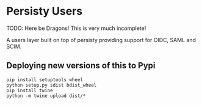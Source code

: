 # Persisty Users

TODO: Here be Dragons! This is very much incomplete!

A users layer built on top of persisty providing support for OIDC, SAML and SCIM.

## Deploying new versions of this to Pypi

```
pip install setuptools wheel
python setup.py sdist bdist_wheel
pip install twine
python -m twine upload dist/*
```
